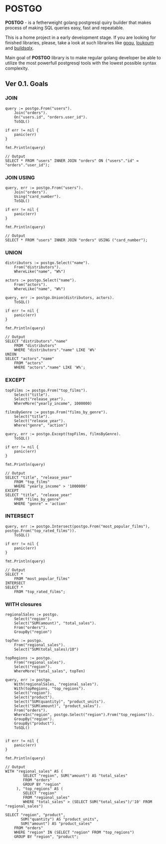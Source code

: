 # POSTGO

**POSTGO** - is a fetherweight golang postgresql quiry builder that makes process of making SQL queries easy, fast and repeatable. 

This is a home project in a early development stage. If you are looking for finished libraries, please, take a look at such libraries like [goqu](https://github.com/doug-martin/goqu), [loukoum](https://github.com/ulule/loukoum) and [buildsqlx](https://github.com/arthurkushman/buildsqlx).

Main goal of **POSTGO** library is to make regular golang developer be able to utilize the most powerfull postgresql tools with the lowest possible syntax complexity.

## Ver 0.1. Goals
### JOIN

```
query := postgo.From("users").
	Join("orders").
	On("users.id", "orders.user_id").
	ToSQL()

if err != nil {
	panic(err)
}

fmt.Println(query)

// Output
SELECT * FROM "users" INNER JOIN "orders" ON ("users"."id" = "orders"."user_id");
```

### JOIN USING

```
query, err := postgo.From("users").
	Join("orders").
	Using("card_number").
	ToSQL()

if err != nil {
	panic(err)
}

fmt.Println(query)

// Output
SELECT * FROM "users" INNER JOIN "orders" USING ("card_number");
```

### UNION

```
distributors := postgo.Select("name").
	From("distributors").
	WhereLike("name", "W%")

actors := postgo.Select("name").
	From("actors").
	WhereLike("name", "W%")

query, err := postgo.Union(distributors, actors).
	ToSQL()

if err != nil {
	panic(err)
}

fmt.Println(query)

// Output
SELECT "distributors"."name"
    FROM "distributors"
    WHERE "distributors"."name" LIKE 'W%'
UNION
SELECT "actors"."name"
    FROM "actors"
    WHERE "actors"."name" LIKE 'W%';
```

### EXCEPT

```
topFilms := postgo.From("top_films").
	Select("title").
	Select("release_year").	
	WhereMore("yearly_income", 1000000)

filmsByGenre := postgo.From("films_by_genre").
	Select("title").
	Select("release_year").
	Where("genre", "action")

query, err := postgo.Except(topFilms, filmsByGenre).
	ToSQL()

if err != nil {
	panic(err)
}

fmt.Println(query)

// Output
SELECT "title", "release_year"
	FROM "top_films"
	WHERE "yearly_income" > '1000000' 
EXCEPT
SELECT "title", "release_year"
	FROM "films_by_genre"
	WHERE "genre" = 'action'
```

### INTERSECT

```
query, err := postgo.Intersect(postgo.From("most_popular_films"), postgo.From("top_rated_films")).
	ToSQL()

if err != nil {
	panic(err)
}

fmt.Println(query)

// Output
SELECT *
	FROM "most_popular_films" 
INTERSECT
SELECT *
	FROM "top_rated_films";
```

### WITH closures

```
regionalSales := postgo.
	Select("region").
	Select("SUM(amount)", "total_sales").
	From("orders").
	GroupBy("region")

topTen := postgo.
	From("regional_sales").
	Select("SUM(total_sales)/10")

topRegions := postgo.
	From("regional_sales").
	Select("region").
	WhereMore("total_sales", topTen)

query, err := postgo.
	With(regionalSales, "regional_sales").
	With(topRegions, "top_regions").
	Select("region").
	Select("product").
	Select("SUM(quantity)", "product_units").
	Select("SUM(amount)", "product_sales").
	From("orders").
	WhereIn("region", postgo.Select("region").From("top_regions")).
	GroupBy("region").
	GroupBy("product").
	ToSQL()


if err != nil {
	panic(err)
}

fmt.Println(query)

// Output
WITH "regional_sales" AS (
        SELECT "region", SUM("amount") AS "total_sales"
        FROM "orders"
        GROUP BY "region"
     ), "top_regions" AS (
        SELECT "region"
        FROM "regional_sales"
        WHERE "total_sales" > (SELECT SUM("total_sales")/'10' FROM "regional_sales")
     )
SELECT "region", "product",
       SUM("quantity") AS "product_units",
       SUM("amount") AS "product_sales"
	FROM "orders"
	WHERE "region" IN (SELECT "region" FROM "top_regions")
	GROUP BY "region", "product";
```